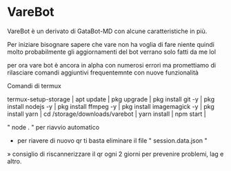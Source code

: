 # VareBot
VareBot è un derivato di GataBot-MD con alcune caratteristiche in più. 

Per iniziare bisognare sapere che vare non ha voglia di fare niente 
quindi molto probabilmente gli aggiornamenti del bot verrano solo fatti da me lol 

per ora vare bot è ancora in alpha con numerosi errori ma promettiamo di rilasciare 
comandi aggiuntivi frequentemnte con nuove funzionalità 

Comandi di termux 

termux-setup-storage |
apt update |
pkg upgrade |
pkg install git -y |
pkg install nodejs -y |
pkg install ffmpeg -y |
pkg install imagemagick -y |
pkg install yarn |
cd /storage/downloads/varebot |
yarn install |
npm start |

" node . " per riavvio automatico 

 -  per riavere di nuovo qr ti basta eliminare il file " session.data.json " 

 » consiglio di riscannerizzare il qr ogni 2 giorni per prevenire problemi, lag e altro.

 

 
